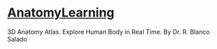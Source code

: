 # [AnatomyLearning](https://anatomylearning.com/index.php/download/)

3D Anatomy Atlas. Explore Human Body in Real Time. By Dr. R. Blanco Salado